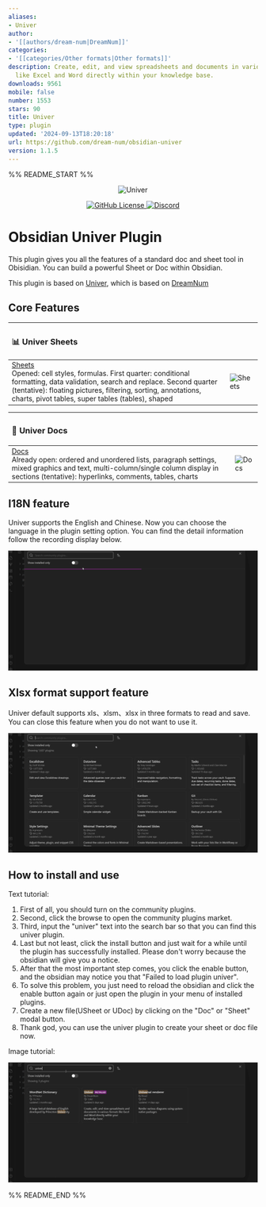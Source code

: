 ```yaml
---
aliases:
- Univer
author:
- '[[authors/dream-num|DreamNum]]'
categories:
- '[[categories/Other formats|Other formats]]'
description: Create, edit, and view spreadsheets and documents in various formats
  like Excel and Word directly within your knowledge base.
downloads: 9561
mobile: false
number: 1553
stars: 90
title: Univer
type: plugin
updated: '2024-09-13T18:20:18'
url: https://github.com/dream-num/obsidian-univer
version: 1.1.5
---
```


%% README_START %%

<p align="center">
    <picture>
        <source media="(prefers-color-scheme: dark)" srcset="./assets/banner-light.png">
        <img src="https://raw.githubusercontent.com/dream-num/obsidian-univer/HEAD/assets/banner-dark.png" alt="Univer" width="400" />
    </picture>
</p>

<p align="center">
    <a href="./LICENSE.txt">
        <img src="https://img.shields.io/github/license/dream-num/univer" alt="GitHub License" />
    </a>
    <a href="https://discord.gg/z3NKNT6D2f">
        <img src="https://img.shields.io/discord/1136129819961217077?logo=discord&logoColor=FFFFFF&label=discord&color=5865F2" alt="Discord" />
    </a>
</p>

# Obsidian Univer Plugin
This plugin gives you all the features of a standard doc and sheet tool in Obisidian. You can build a powerful Sheet or Doc within Obsidian.

This plugin is based on [Univer](https://github.com/dream-num/univer), which is based on [DreamNum](https://github.com/dream-num)

## Core Features

| <h3>📊 Univer Sheets</h3> | |
| :------------------------ | :------------------- |
| [Sheets](https://www.univer.ai/examples/sheets/)<br>Opened: cell styles, formulas. First quarter: conditional formatting, data validation, search and replace. Second quarter (tentative): floating pictures, filtering, sorting, annotations, charts, pivot tables, super tables (tables), shaped | ![Sheets](https://raw.githubusercontent.com/dream-num/obsidian-univer/HEAD/assets/sheet.gif) |

| <h3>📝 Univer Docs</h3> | |
| :---------------------- | :------------------- |
| [Docs](https://www.univer.ai/examples/docs/)<br>Already open: ordered and unordered lists, paragraph settings, mixed graphics and text, multi-column/single column display in sections (tentative): hyperlinks, comments, tables, charts | ![Docs](https://raw.githubusercontent.com/dream-num/obsidian-univer/HEAD/assets/doc.gif) |

## I18N feature

Univer supports the English and Chinese. Now you can choose the language in the plugin setting option. You can find the detail information follow the recording display below.

![img](https://raw.githubusercontent.com/dream-num/obsidian-univer/HEAD/assets/language.gif)

## Xlsx format support feature

Univer default supports xls、xlsm、xlsx in three formats to read and save. You can close this feature when you do not want to use it.

![img](https://raw.githubusercontent.com/dream-num/obsidian-univer/HEAD/assets/excel.gif)

## How to install and use

Text tutorial:

1. First of all, you should turn on the community plugins.
2. Second, click the browse to open the community plugins market.
3. Third, input the "univer" text into the search bar so that you can find this univer plugin.
4. Last but not least, click the install button and just wait for a while until the plugin has successfully installed. Please don't worry because the obsidian will give you a notice.
5. After that the most important step comes, you click the enable button, and the obsidian may notice you that "Failed to  load plugin univer".
6. To solve this problem, you just need to reload the obsidian and click the enable button again or just open the plugin in your menu of installed plugins.
7. Create a new file(USheet or UDoc) by clicking on the "Doc" or "Sheet" modal button.
8. Thank god, you can use the univer plugin to create your sheet or doc file now.

Image tutorial:

![!img](https://raw.githubusercontent.com/dream-num/obsidian-univer/HEAD/assets/use.gif)


%% README_END %%